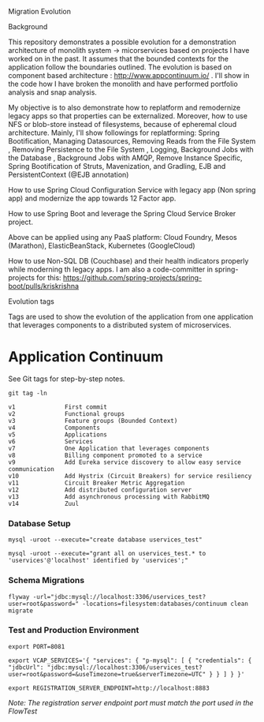 Migration Evolution

Background

This repository demonstrates a possible evolution for a demonstration architecture of monolith system -> micorservices based on projects I have worked on in the past. 
It assumes that the bounded contexts for the application follow the boundaries outlined. The evolution is based on component based architecture : http://www.appcontinuum.io/ . I'll show in the code how I have broken
the monolith and have performed portfolio analysis and snap analysis.

My objective is to also demonstrate how to replatform and remodernize legacy apps so that properties can be externalized. 
Moreover, how to use NFS or blob-store instead of filesystems, because of epheremal cloud architecture. Mainly, I'll show followings for replatforming:
Spring Bootification, Managing Datasources, Removing Reads from the File System , Removing Persistence to the File System , Logging, Background Jobs with the Database , Background Jobs with AMQP, 
Remove Instance Specific, Spring Bootification of Struts, Mavenization, and Gradling, EJB and PersistentContext (@EJB annotation)

How to use Spring Cloud Configuration Service with legacy app (Non spring app) and modernize the app towards 12 Factor app.

How to use Spring Boot and leverage the Spring Cloud Service Broker project.

Above can be applied using any PaaS platform: Cloud Foundry, Mesos (Marathon), ElasticBeanStack, Kubernetes (GoogleCloud)

How to use Non-SQL DB (Couchbase) and their health indicators properly while moderning th legacy apps. I am also a code-committer in spring-projects for this:
https://github.com/spring-projects/spring-boot/pulls/kriskrishna

Evolution tags

Tags are used to show the evolution of the application from one application that leverages components to a distributed system of microservices.


# Application Continuum



See Git tags for step-by-step notes.

```
git tag -ln

v1              First commit
v2              Functional groups
v3              Feature groups (Bounded Context)
v4              Components
v5              Applications
v6              Services
v7              One Application that leverages components
v8              Billing component promoted to a service
v9              Add Eureka service discovery to allow easy service communication
v10             Add Hystrix (Circuit Breakers) for service resiliency
v11             Circuit Breaker Metric Aggregation
v12             Add distributed configuration server
v13             Add asynchronous processing with RabbitMQ
v14             Zuul
```

### Database Setup

```
mysql -uroot --execute="create database uservices_test"

mysql -uroot --execute="grant all on uservices_test.* to 'uservices'@'localhost' identified by 'uservices';"
```

### Schema Migrations

```
flyway -url="jdbc:mysql://localhost:3306/uservices_test?user=root&password=" -locations=filesystem:databases/continuum clean migrate
```

### Test and Production Environment

````
export PORT=8081

export VCAP_SERVICES='{ "services": { "p-mysql": [ { "credentials": { "jdbcUrl": "jdbc:mysql://localhost:3306/uservices_test?user=root&password=&useTimezone=true&serverTimezone=UTC" } } ] } }'

export REGISTRATION_SERVER_ENDPOINT=http://localhost:8883
````

_Note: The registration server endpoint port must match the port used in the FlowTest_